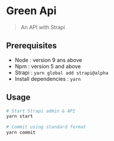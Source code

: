 # Green Api

> An API with Strapi

## Prerequisites

* Node : version 9 ans above
* Npm : version 5 and above
* Strapi : `yarn global add strapi@alpha`
* Install dependencies : `yarn`

## Usage

``` bash
# Start Strapi admin & API
yarn start

# Commit using standard format
yarn commit
```
